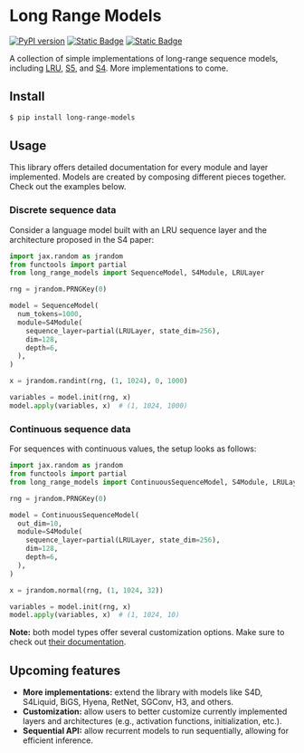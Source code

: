 # Long Range Models

[![PyPI version](https://badge.fury.io/py/long-range-models.svg)](https://badge.fury.io/py/long-range-models)
[![Static Badge](https://img.shields.io/badge/powered%20by-Flax-blue)](https://github.com/google/flax)
[![Static Badge](https://img.shields.io/badge/license-MIT-yellow)](/LICENSE)


A collection of simple implementations of long-range sequence models, including [LRU](/long_range_models/lru.py), [S5](/long_range_models/s5.py), and [S4](/long_range_models/s4.py).
More implementations to come.

## Install

```bash
$ pip install long-range-models
```

## Usage

This library offers detailed documentation for every module and layer implemented.
Models are created by composing different pieces together.
Check out the examples below.

### Discrete sequence data

Consider a language model built with an LRU sequence layer and the architecture proposed in the S4 paper:

```py
import jax.random as jrandom
from functools import partial
from long_range_models import SequenceModel, S4Module, LRULayer

rng = jrandom.PRNGKey(0)

model = SequenceModel(
  num_tokens=1000,
  module=S4Module(
    sequence_layer=partial(LRULayer, state_dim=256),
    dim=128,
    depth=6,
  ),
)

x = jrandom.randint(rng, (1, 1024), 0, 1000)

variables = model.init(rng, x)
model.apply(variables, x)  # (1, 1024, 1000)

```

### Continuous sequence data

For sequences with continuous values, the setup looks as follows:

```py
import jax.random as jrandom
from functools import partial
from long_range_models import ContinuousSequenceModel, S4Module, LRULayer

rng = jrandom.PRNGKey(0)

model = ContinuousSequenceModel(
  out_dim=10,
  module=S4Module(
    sequence_layer=partial(LRULayer, state_dim=256),
    dim=128,
    depth=6,
  ),
)

x = jrandom.normal(rng, (1, 1024, 32))

variables = model.init(rng, x)
model.apply(variables, x)  # (1, 1024, 10)

```

**Note:** both model types offer several customization options. Make sure to check out [their documentation](/long_range_models/sequence_models.py).

## Upcoming features

- **More implementations:** extend the library with models like S4D, S4Liquid, BiGS, Hyena, RetNet, SGConv, H3, and others.
- **Customization:** allow users to better customize currently implemented layers and architectures (e.g., activation functions, initialization, etc.).
- **Sequential API:** allow recurrent models to run sequentially, allowing for efficient inference.
